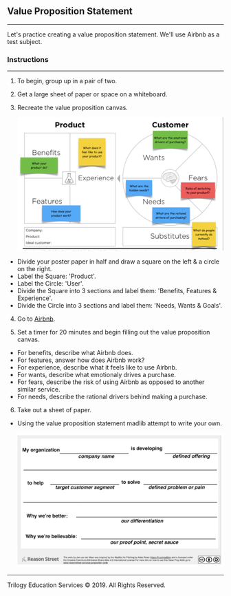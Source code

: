 ## Value Proposition Statement
---

Let's practice creating a value proposition statement. We'll use Airbnb as a test subject.

### Instructions

---

1. To begin, group up in a pair of two.

2. Get a large sheet of paper or space on a whiteboard.

3. Recreate the value proposition canvas.

    ![Value Proposition Canvas](Images/00_Value-Prop-Canvas.png)

- Divide your poster paper in half and draw a square on the left & a circle on the right.
- Label the Square: 'Product'.
- Label the Circle: 'User'.
- Divide the Square into 3 sections and label them: 'Benefits, Features & Experience'.
- Divide the Circle into 3 sections and label them: 'Needs, Wants & Goals'.

4. Go to [Airbnb](www.airbnb.com).

5. Set a timer for 20 minutes and begin filling out the value proposition canvas.

- For benefits, describe what Airbnb does.
- For features, answer how does Airbnb work?
- For experience, describe what it feels like to use Airbnb.
- For wants, describe what emotionaly drives a purchase.
- For fears, describe the risk of using Airbnb as opposed to another similar service.
- For needs, describe the rational drivers behind making a purchase.

6. Take out a sheet of paper.

- Using the value proposition statement madlib attempt to write your own.

    ![Value Proposition Canvas Airbnb](Images/01_Value-Prop-Madlib.png)

---

Trilogy Education Services © 2019. All Rights Reserved.
